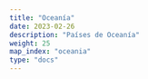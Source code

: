 ```yaml
---
title: "Oceanía"
date: 2023-02-26
description: "Países de Oceanía"
weight: 25
map_index: "oceania"
type: "docs"
---
```

